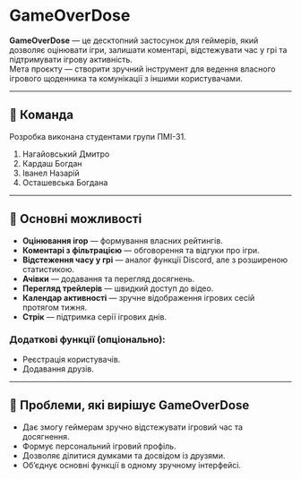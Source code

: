 ﻿# GameOverDose

**GameOverDose** — це десктопний застосунок для геймерів, який дозволяє оцінювати ігри, залишати коментарі, відстежувати час у грі та підтримувати ігрову активність.  
Мета проєкту — створити зручний інструмент для ведення власного ігрового щоденника та комунікації з іншими користувачами.  

---

## 👥 Команда
Розробка виконана студентами групи ПМІ-31.
1. Нагайовський Дмитро
2. Кардаш Богдан
3. Іванел Назарій
4. Осташевська Богдана

---

## 📌 Основні можливості

- **Оцінювання ігор** — формування власних рейтингів.  
- **Коментарі з фільтрацією** — обговорення та відгуки про ігри.  
- **Відстеження часу у грі** — аналог функції Discord, але з розширеною статистикою.  
- **Ачівки** — додавання та перегляд досягнень.  
- **Перегляд трейлерів** — швидкий доступ до відео.  
- **Календар активності** — зручне відображення ігрових сесій протягом тижня.  
- **Стрік** — підтримка серії ігрових днів.  

### Додаткові функції (опціонально):
- Реєстрація користувачів.  
- Додавання друзів.  

---

## 🎯 Проблеми, які вирішує GameOverDose
- Дає змогу геймерам зручно відстежувати ігровий час та досягнення.  
- Формує персональний ігровий профіль.  
- Дозволяє ділитися думками та досвідом із друзями.  
- Об’єднує основні функції в одному зручному інтерфейсі.  
